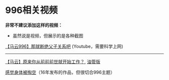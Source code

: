 # 996相关视频

**非常不建议添加这样的视频：**
* 虽然说是视频，但展示的是各种截图



[【马云996】那就断绝父子关系吧](https://www.youtube.com/watch?v=QvmC-WnKIAI)  (Youtube，需要科学上网)

---
[【马云】原来你从前前前世就开始工作？](https://www.bilibili.com/video/av49870725), [油管版](https://youtu.be/-o2Levgfz7Y)

[感觉身体被掏空](https://www.bilibili.com/video/av5512579)（16年发布的作品，但很切合996主题）
